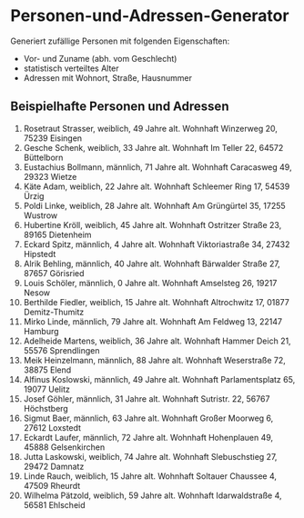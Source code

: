 # Personen-und-Adressen-Generator

Generiert zufällige Personen mit folgenden Eigenschaften:
* Vor- und Zuname (abh. vom Geschlecht)
* statistisch verteiltes Alter
* Adressen mit Wohnort, Straße, Hausnummer 


## Beispielhafte Personen und Adressen

1. Rosetraut Strasser, weiblich, 49 Jahre alt. Wohnhaft Winzerweg 20, 75239 Eisingen
2. Gesche Schenk, weiblich, 33 Jahre alt. Wohnhaft Im Teller 22, 64572 Büttelborn
3. Eustachius Bollmann, männlich, 71 Jahre alt. Wohnhaft Caracasweg 49, 29323 Wietze
4. Käte Adam, weiblich, 22 Jahre alt. Wohnhaft Schleemer Ring 17, 54539 Ürzig
5. Poldi Linke, weiblich, 28 Jahre alt. Wohnhaft Am Grüngürtel 35, 17255 Wustrow
6. Hubertine Kröll, weiblich, 45 Jahre alt. Wohnhaft Ostritzer Straße 23, 89165 Dietenheim
7. Eckard Spitz, männlich, 4 Jahre alt. Wohnhaft Viktoriastraße 34, 27432 Hipstedt
8. Alrik Behling, männlich, 40 Jahre alt. Wohnhaft Bärwalder Straße 27, 87657 Görisried
9. Louis Schöler, männlich, 0 Jahre alt. Wohnhaft Amselsteg 26, 19217 Nesow
10. Berthilde Fiedler, weiblich, 15 Jahre alt. Wohnhaft Altrochwitz 17, 01877 Demitz-Thumitz
11. Mirko Linde, männlich, 79 Jahre alt. Wohnhaft Am Feldweg 13, 22147 Hamburg
12. Adelheide Martens, weiblich, 36 Jahre alt. Wohnhaft Hammer Deich 21, 55576 Sprendlingen
13. Meik Heinzelmann, männlich, 88 Jahre alt. Wohnhaft Weserstraße 72, 38875 Elend
14. Alfinus Koslowski, männlich, 49 Jahre alt. Wohnhaft Parlamentsplatz 65, 19077 Uelitz
15. Josef Göhler, männlich, 31 Jahre alt. Wohnhaft Sutristr. 22, 56767 Höchstberg
16. Sigmut Baer, männlich, 63 Jahre alt. Wohnhaft Großer Moorweg 6, 27612 Loxstedt
17. Eckardt Laufer, männlich, 72 Jahre alt. Wohnhaft Hohenplauen 49, 45888 Gelsenkirchen
18. Jutta Laskowski, weiblich, 74 Jahre alt. Wohnhaft Slebuschstieg 27, 29472 Damnatz
19. Linde Rauch, weiblich, 15 Jahre alt. Wohnhaft Soltauer Chaussee 4, 47509 Rheurdt
20. Wilhelma Pätzold, weiblich, 59 Jahre alt. Wohnhaft Idarwaldstraße 4, 56581 Ehlscheid

